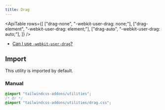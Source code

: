 ```yaml
---
title: Drag
---
```


<script>
    import ApiTable from "$lib/components/ApiTable.svelte"
</script>

<!-- prettier-ignore -->
<ApiTable
    rows={[
        ["drag-none", "-webkit-user-drag: none;"],
        ["drag-element", "-webkit-user-drag: element;"],
        ["drag-auto", "-webkit-user-drag: auto;"],
    ]}
/>

- [Can I use `-webkit-user-drag`?](https://caniuse.com/webkit-user-drag)

## Import

This utility is imported by default.

### Manual

```css
@import "tailwindcss-addons/utilities";
/* Or */
@import "tailwindcss-addons/utilities/drag.css";
```
